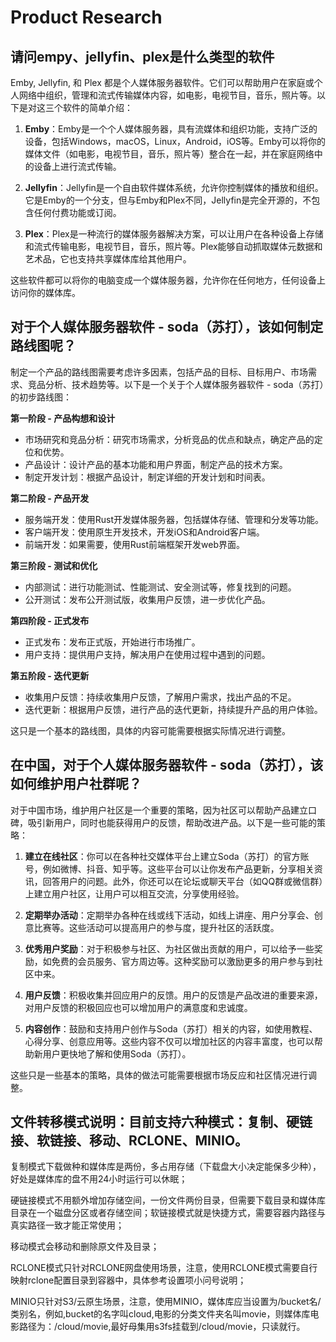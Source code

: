 # Product Research

## 请问empy、jellyfin、plex是什么类型的软件

Emby, Jellyfin, 和 Plex 都是个人媒体服务器软件。它们可以帮助用户在家庭或个人网络中组织，管理和流式传输媒体内容，如电影，电视节目，音乐，照片等。以下是对这三个软件的简单介绍：

1. **Emby**：Emby是一个个人媒体服务器，具有流媒体和组织功能，支持广泛的设备，包括Windows，macOS，Linux，Android，iOS等。Emby可以将你的媒体文件（如电影，电视节目，音乐，照片等）整合在一起，并在家庭网络中的设备上进行流式传输。

2. **Jellyfin**：Jellyfin是一个自由软件媒体系统，允许你控制媒体的播放和组织。它是Emby的一个分支，但与Emby和Plex不同，Jellyfin是完全开源的，不包含任何付费功能或订阅。

3. **Plex**：Plex是一种流行的媒体服务器解决方案，可以让用户在各种设备上存储和流式传输电影，电视节目，音乐，照片等。Plex能够自动抓取媒体元数据和艺术品，它也支持共享媒体库给其他用户。

这些软件都可以将你的电脑变成一个媒体服务器，允许你在任何地方，任何设备上访问你的媒体库。

## 对于个人媒体服务器软件 - soda（苏打），该如何制定路线图呢？

制定一个产品的路线图需要考虑许多因素，包括产品的目标、目标用户、市场需求、竞品分析、技术趋势等。以下是一个关于个人媒体服务器软件 - soda（苏打）的初步路线图：

**第一阶段 - 产品构想和设计**

- 市场研究和竞品分析：研究市场需求，分析竞品的优点和缺点，确定产品的定位和优势。
- 产品设计：设计产品的基本功能和用户界面，制定产品的技术方案。
- 制定开发计划：根据产品设计，制定详细的开发计划和时间表。

**第二阶段 - 产品开发**

- 服务端开发：使用Rust开发媒体服务器，包括媒体存储、管理和分发等功能。
- 客户端开发：使用原生开发技术，开发iOS和Android客户端。
- 前端开发：如果需要，使用Rust前端框架开发web界面。

**第三阶段 - 测试和优化**

- 内部测试：进行功能测试、性能测试、安全测试等，修复找到的问题。
- 公开测试：发布公开测试版，收集用户反馈，进一步优化产品。

**第四阶段 - 正式发布**

- 正式发布：发布正式版，开始进行市场推广。
- 用户支持：提供用户支持，解决用户在使用过程中遇到的问题。

**第五阶段 - 迭代更新**

- 收集用户反馈：持续收集用户反馈，了解用户需求，找出产品的不足。
- 迭代更新：根据用户反馈，进行产品的迭代更新，持续提升产品的用户体验。

这只是一个基本的路线图，具体的内容可能需要根据实际情况进行调整。

## 在中国，对于个人媒体服务器软件 - soda（苏打），该如何维护用户社群呢？

对于中国市场，维护用户社区是一个重要的策略，因为社区可以帮助产品建立口碑，吸引新用户，同时也能获得用户的反馈，帮助改进产品。以下是一些可能的策略：

1. **建立在线社区**：你可以在各种社交媒体平台上建立Soda（苏打）的官方账号，例如微博、抖音、知乎等。这些平台可以让你发布产品更新，分享相关资讯，回答用户的问题。此外，你还可以在论坛或聊天平台（如QQ群或微信群）上建立用户社区，让用户可以相互交流，分享使用经验。

2. **定期举办活动**：定期举办各种在线或线下活动，如线上讲座、用户分享会、创意比赛等。这些活动可以提高用户的参与度，提升社区的活跃度。

3. **优秀用户奖励**：对于积极参与社区、为社区做出贡献的用户，可以给予一些奖励，如免费的会员服务、官方周边等。这种奖励可以激励更多的用户参与到社区中来。

4. **用户反馈**：积极收集并回应用户的反馈。用户的反馈是产品改进的重要来源，对用户反馈的积极回应也可以增加用户的满意度和忠诚度。

5. **内容创作**：鼓励和支持用户创作与Soda（苏打）相关的内容，如使用教程、心得分享、创意应用等。这些内容不仅可以增加社区的内容丰富度，也可以帮助新用户更快地了解和使用Soda（苏打）。

这些只是一些基本的策略，具体的做法可能需要根据市场反应和社区情况进行调整。

## 文件转移模式说明：目前支持六种模式：复制、硬链接、软链接、移动、RCLONE、MINIO。

复制模式下载做种和媒体库是两份，多占用存储（下载盘大小决定能保多少种），好处是媒体库的盘不用24小时运行可以休眠；

硬链接模式不用额外增加存储空间，一份文件两份目录，但需要下载目录和媒体库目录在一个磁盘分区或者存储空间；软链接模式就是快捷方式，需要容器内路径与真实路径一致才能正常使用；

移动模式会移动和删除原文件及目录；

RCLONE模式只针对RCLONE网盘使用场景，注意，使用RCLONE模式需要自行映射rclone配置目录到容器中，具体参考设置项小问号说明；

MINIO只针对S3/云原生场景，注意，使用MINIO，媒体库应当设置为/bucket名/类别名，例如,bucket的名字叫cloud,电影的分类文件夹名叫movie，则媒体库电影路径为：/cloud/movie,最好母集用s3fs挂载到/cloud/movie，只读就行。

